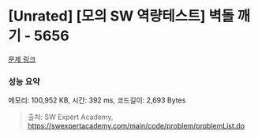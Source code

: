 # [Unrated] [모의 SW 역량테스트] 벽돌 깨기 - 5656 

[문제 링크](https://swexpertacademy.com/main/code/problem/problemDetail.do?contestProbId=AWXRQm6qfL0DFAUo) 

### 성능 요약

메모리: 100,952 KB, 시간: 392 ms, 코드길이: 2,693 Bytes



> 출처: SW Expert Academy, https://swexpertacademy.com/main/code/problem/problemList.do